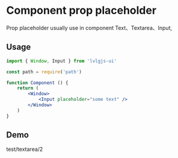 # Component prop placeholder

Prop placeholder usually use in component Text、Textarea、Input, 

## Usage
```jsx
import { Window, Input } from 'lvlgjs-ui'

const path = require('path')

function Component () {
    return (
        <Window>
            <Input placeholder="some text" />
        </Window>
    )
}

```

## Demo
test/textarea/2